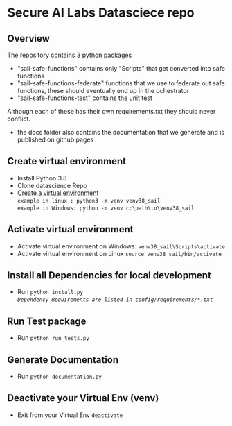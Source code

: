 # Secure AI Labs Datasciece repo

## Overview
The repository contains 3 python packages 
- "sail-safe-functions" contains only "Scripts" that get converted into safe functions
- "sail-safe-functions-federate" functions that we use to federate out safe functions, these should eventually end up in the ochestrator
- "sail-safe-functions-test" contains the unit test 

Although each of these has their own requirements.txt they should never conflict.

- the docs folder also contains the documentation that we generate and is published on github pages

## Create virtual environment
- Install Python 3.8
- Clone datascience Repo
- [Create a virtual environment](https://docs.python.org/3/library/venv.html) \
`example in linux : python3 -m venv venv38_sail` \
`example in Windows: python -m venv c:\path\to\venv38_sail`

## Activate virtual environment
- Activate virtual environment on Windows: `venv38_sail\Scripts\activate`
- Activate virtual environment on Linux `source venv38_sail/bin/activate`

## Install all Dependencies for local development
- Run `python install.py` \
*`Dependency Requirements are listed in config/requirements/*.txt`*
## Run Test package
- Run `python run_tests.py`

## Generate Documentation
- Run `python documentation.py`

## Deactivate your Virtual Env (venv)
- Exit from your Virtual Env `deactivate`